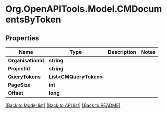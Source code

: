 # Org.OpenAPITools.Model.CMDocumentsByToken

## Properties

Name | Type | Description | Notes
------------ | ------------- | ------------- | -------------
**OrganisationId** | **string** |  | 
**ProjectId** | **string** |  | 
**QueryTokens** | [**List&lt;CMQueryToken&gt;**](CMQueryToken.md) |  | 
**PageSize** | **int** |  | 
**Offset** | **long** |  | 

[[Back to Model list]](../README.md#documentation-for-models) [[Back to API list]](../README.md#documentation-for-api-endpoints) [[Back to README]](../README.md)

